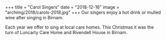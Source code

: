 +++
title = "Carol Singers"
date = "2018-12-16"
image = "archimg/2018/carols-2018.jpg"
+++
Our singers enjoy a hot drink or mulled wine after singing in Birnam.

Each year we offer to sing at local care homes. This Christmas it was the turn of Luncarty Care Home and Rivendell House in Birnam.
